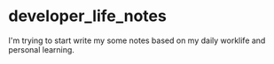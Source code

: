 # developer_life_notes
I'm trying to start write my some notes based on my daily worklife and personal learning. 
